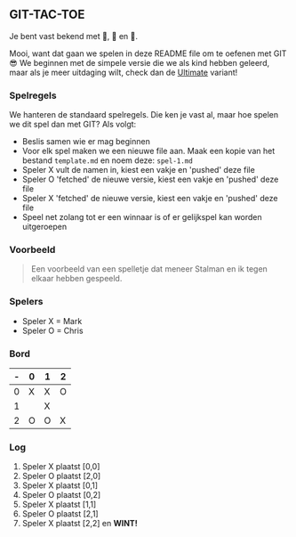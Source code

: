 ## GIT-TAC-TOE
Je bent vast bekend met 🧈, 🧀 en 🥚.

Mooi, want dat gaan we spelen in deze README file om te oefenen met GIT 😎 We beginnen met de simpele versie die we als kind hebben geleerd, maar als je meer uitdaging wilt, check dan de [Ultimate](https://en.wikipedia.org/wiki/Ultimate_tic-tac-toe) variant!

### Spelregels
We hanteren de standaard spelregels. Die ken je vast al, maar hoe spelen we dit spel dan met GIT? Als volgt:
- Beslis samen wie er mag beginnen
- Voor elk spel maken we een nieuwe file aan. Maak een kopie van het bestand ```template.md``` en noem deze: ```spel-1.md```
- Speler X vult de namen in, kiest een vakje en 'pushed' deze file
- Speler O 'fetched' de nieuwe versie, kiest een vakje en 'pushed' deze file
- Speler X 'fetched' de nieuwe versie, kiest een vakje en 'pushed' deze file
- Speel net zolang tot er een winnaar is of er gelijkspel kan worden uitgeroepen

### Voorbeeld
> Een voorbeeld van een spelletje dat meneer Stalman en ik tegen elkaar hebben gespeeld.

### Spelers
- Speler X = Mark
- Speler O = Chris

### Bord
| - | 0 | 1 | 2 |
|---|---|---|---|
| 0 | X | X | O |
| 1 |   | X |   |
| 2 | O | O | X |

### Log
1. Speler X plaatst [0,0]
2. Speler O plaatst [2,0]
3. Speler X plaatst [0,1]
4. Speler O plaatst [0,2]
5. Speler X plaatst [1,1]
6. Speler O plaatst [2,1]
7. Speler X plaatst [2,2] en **WINT!**
